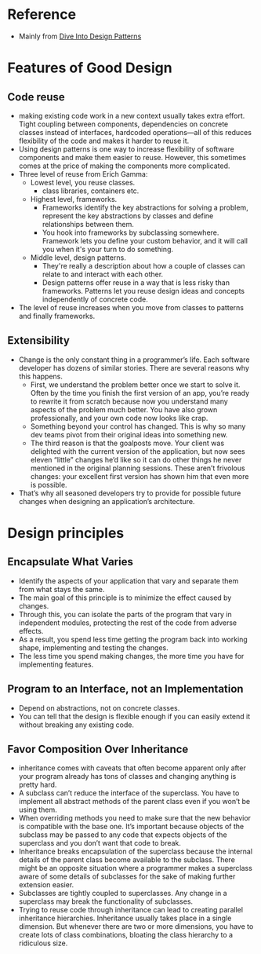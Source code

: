 # Reference
* Mainly from [Dive Into Design Patterns](https://refactoring.guru/design-patterns/book)

# Features of Good Design
## Code reuse
- making existing code work in a new context usually takes extra effort. Tight coupling between components, dependencies on concrete classes instead of interfaces, hardcoded operations—all of this reduces flexibility of the code and makes it harder to reuse it.
- Using design patterns is one way to increase flexibility of software components and make them easier to reuse. However, this sometimes comes at the price of making the components more complicated.
- Three level of reuse from Erich Gamma:
  - Lowest level, you reuse classes.
    - class libraries, containers etc.
  - Highest level, frameworks.
    - Frameworks identify the key abstractions for solving a problem, represent the key abstractions by classes and define relationships between them.
    - You hook into frameworks by subclassing somewhere. Framework lets you define your custom behavior, and it will call you when it's your turn to do something.
  - Middle level, design patterns.
    - They're really a description about how a couple of classes can relate to and interact with each other.
    - Design patterns offer reuse in a way that is less risky than frameworks. Patterns let you reuse design ideas and concepts independently of concrete code.
- The level of reuse increases when you move from classes to patterns and finally frameworks.

## Extensibility
- Change is the only constant thing in a programmer’s life. Each software developer has dozens of similar stories. There are several reasons why this happens.
  - First, we understand the problem better once we start to solve it. Often by the time you finish the first version of an app, you’re ready to rewrite it from scratch because now you understand many aspects of the problem much better. You have also grown professionally, and your own code now looks like crap.
  - Something beyond your control has changed. This is why so many dev teams pivot from their original ideas into something new.
  - The third reason is that the goalposts move. Your client was delighted with the current version of the application, but now sees eleven “little” changes he’d like so it can do other things he never mentioned in the original planning sessions. These aren’t frivolous changes: your excellent first version has shown him that even more is possible.
- That’s why all seasoned developers try to provide for possible future changes when designing an application’s architecture.

# Design principles
## Encapsulate What Varies
- Identify the aspects of your application that vary and separate them from what stays the same.
- The main goal of this principle is to minimize the effect caused by changes.
- Through this, you can isolate the parts of the program that vary in independent modules, protecting the rest of the code from adverse effects.
- As a result, you spend less time getting the program back into working shape, implementing and testing the changes.
- The less time you spend making changes, the more time you have for implementing features.

## Program to an Interface, not an Implementation
- Depend on abstractions, not on concrete classes.
- You can tell that the design is flexible enough if you can easily extend it without breaking any existing code.

## Favor Composition Over Inheritance
- inheritance comes with caveats that often become apparent only after your program already has tons of classes and changing anything is pretty hard.
- A subclass can’t reduce the interface of the superclass. You have to implement all abstract methods of the parent class even if you won’t be using them.
- When overriding methods you need to make sure that the new behavior is compatible with the base one. It’s important because objects of the subclass may be passed to any code that expects objects of the superclass and you don’t want that code to break.
- Inheritance breaks encapsulation of the superclass because the internal details of the parent class become available to the subclass. There might be an opposite situation where a programmer makes a superclass aware of some details of subclasses for the sake of making further extension easier.
- Subclasses are tightly coupled to superclasses. Any change in a superclass may break the functionality of subclasses.
- Trying to reuse code through inheritance can lead to creating parallel inheritance hierarchies. Inheritance usually takes place in a single dimension. But whenever there are two or more dimensions, you have to create lots of class combinations, bloating the class hierarchy to a ridiculous size.